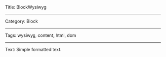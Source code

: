 Title: BlockWysiwyg

----

Category: Block

----

Tags: wysiwyg, content, html, dom

----

Text: Simple formatted text.
